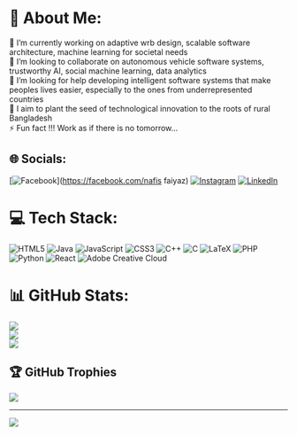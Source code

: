 # 💫 About Me:
🔭 I’m currently working on adaptive wrb design, scalable software architecture, machine learning for societal needs<br>👯 I’m looking to collaborate on autonomous vehicle software systems, trustworthy AI, social machine learning, data analytics<br>🤝 I’m looking for help developing intelligent software systems that make peoples lives easier, especially to the ones from underrepresented countries<br>🌱 I aim to plant the seed of technological innovation to the roots of rural Bangladesh<br>⚡ Fun fact !!! Work as if there is no tomorrow...


## 🌐 Socials:
[![Facebook](https://img.shields.io/badge/Facebook-%231877F2.svg?logo=Facebook&logoColor=white)](https://facebook.com/nafis faiyaz) [![Instagram](https://img.shields.io/badge/Instagram-%23E4405F.svg?logo=Instagram&logoColor=white)](https://instagram.com/cnf.clicks) [![LinkedIn](https://img.shields.io/badge/LinkedIn-%230077B5.svg?logo=linkedin&logoColor=white)](https://linkedin.com/in/https://www.linkedin.com/in/nafis-faiyaz193) 

# 💻 Tech Stack:
![HTML5](https://img.shields.io/badge/html5-%23E34F26.svg?style=for-the-badge&logo=html5&logoColor=white) ![Java](https://img.shields.io/badge/java-%23ED8B00.svg?style=for-the-badge&logo=openjdk&logoColor=white) ![JavaScript](https://img.shields.io/badge/javascript-%23323330.svg?style=for-the-badge&logo=javascript&logoColor=%23F7DF1E) ![CSS3](https://img.shields.io/badge/css3-%231572B6.svg?style=for-the-badge&logo=css3&logoColor=white) ![C++](https://img.shields.io/badge/c++-%2300599C.svg?style=for-the-badge&logo=c%2B%2B&logoColor=white) ![C](https://img.shields.io/badge/c-%2300599C.svg?style=for-the-badge&logo=c&logoColor=white) ![LaTeX](https://img.shields.io/badge/latex-%23008080.svg?style=for-the-badge&logo=latex&logoColor=white) ![PHP](https://img.shields.io/badge/php-%23777BB4.svg?style=for-the-badge&logo=php&logoColor=white) ![Python](https://img.shields.io/badge/python-3670A0?style=for-the-badge&logo=python&logoColor=ffdd54) ![React](https://img.shields.io/badge/react-%2320232a.svg?style=for-the-badge&logo=react&logoColor=%2361DAFB) ![Adobe Creative Cloud](https://img.shields.io/badge/Adobe%20Creative%20Cloud-DA1F26.svg?style=for-the-badge&logo=Adobe%20Creative%20Cloud&logoColor=white)
# 📊 GitHub Stats:
![](https://github-readme-stats.vercel.app/api?username=nafisfaiyaz007&theme=radical&hide_border=true&include_all_commits=true&count_private=true)<br/>
![](https://github-readme-streak-stats.herokuapp.com/?user=nafisfaiyaz007&theme=radical&hide_border=true)<br/>
![](https://github-readme-stats.vercel.app/api/top-langs/?username=nafisfaiyaz007&theme=radical&hide_border=true&include_all_commits=true&count_private=true&layout=compact)

## 🏆 GitHub Trophies
![](https://github-profile-trophy.vercel.app/?username=nafisfaiyaz007&theme=radical&no-frame=false&no-bg=false&margin-w=4)

---
[![](https://visitcount.itsvg.in/api?id=nafisfaiyaz007&icon=0&color=0)](https://visitcount.itsvg.in)

<!-- Proudly created with GPRM ( https://gprm.itsvg.in ) -->